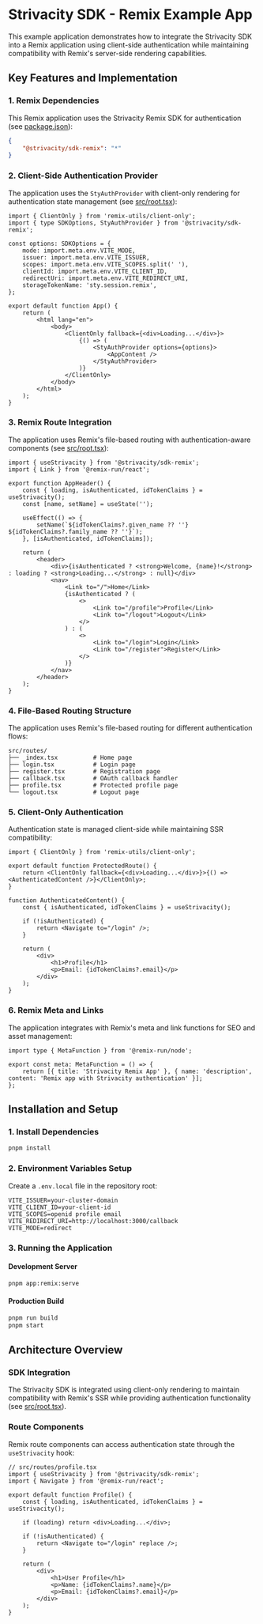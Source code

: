 # Strivacity SDK - Remix Example App

This example application demonstrates how to integrate the Strivacity SDK into a Remix application using client-side authentication while maintaining compatibility with Remix's server-side rendering capabilities.

## Key Features and Implementation

### 1. Remix Dependencies

This Remix application uses the Strivacity Remix SDK for authentication (see [package.json](./package.json)):

```json
{
	"@strivacity/sdk-remix": "*"
}
```

### 2. Client-Side Authentication Provider

The application uses the `StyAuthProvider` with client-only rendering for authentication state management (see [src/root.tsx](./src/root.tsx)):

```tsx
import { ClientOnly } from 'remix-utils/client-only';
import { type SDKOptions, StyAuthProvider } from '@strivacity/sdk-remix';

const options: SDKOptions = {
	mode: import.meta.env.VITE_MODE,
	issuer: import.meta.env.VITE_ISSUER,
	scopes: import.meta.env.VITE_SCOPES.split(' '),
	clientId: import.meta.env.VITE_CLIENT_ID,
	redirectUri: import.meta.env.VITE_REDIRECT_URI,
	storageTokenName: 'sty.session.remix',
};

export default function App() {
	return (
		<html lang="en">
			<body>
				<ClientOnly fallback={<div>Loading...</div>}>
					{() => (
						<StyAuthProvider options={options}>
							<AppContent />
						</StyAuthProvider>
					)}
				</ClientOnly>
			</body>
		</html>
	);
}
```

### 3. Remix Route Integration

The application uses Remix's file-based routing with authentication-aware components (see [src/root.tsx](./src/root.tsx)):

```tsx
import { useStrivacity } from '@strivacity/sdk-remix';
import { Link } from '@remix-run/react';

export function AppHeader() {
	const { loading, isAuthenticated, idTokenClaims } = useStrivacity();
	const [name, setName] = useState('');

	useEffect(() => {
		setName(`${idTokenClaims?.given_name ?? ''} ${idTokenClaims?.family_name ?? ''}`);
	}, [isAuthenticated, idTokenClaims]);

	return (
		<header>
			<div>{isAuthenticated ? <strong>Welcome, {name}!</strong> : loading ? <strong>Loading...</strong> : null}</div>
			<nav>
				<Link to="/">Home</Link>
				{isAuthenticated ? (
					<>
						<Link to="/profile">Profile</Link>
						<Link to="/logout">Logout</Link>
					</>
				) : (
					<>
						<Link to="/login">Login</Link>
						<Link to="/register">Register</Link>
					</>
				)}
			</nav>
		</header>
	);
}
```

### 4. File-Based Routing Structure

The application uses Remix's file-based routing for different authentication flows:

```
src/routes/
├── _index.tsx          # Home page
├── login.tsx           # Login page
├── register.tsx        # Registration page
├── callback.tsx        # OAuth callback handler
├── profile.tsx         # Protected profile page
└── logout.tsx          # Logout page
```

### 5. Client-Only Authentication

Authentication state is managed client-side while maintaining SSR compatibility:

```tsx
import { ClientOnly } from 'remix-utils/client-only';

export default function ProtectedRoute() {
	return <ClientOnly fallback={<div>Loading...</div>}>{() => <AuthenticatedContent />}</ClientOnly>;
}

function AuthenticatedContent() {
	const { isAuthenticated, idTokenClaims } = useStrivacity();

	if (!isAuthenticated) {
		return <Navigate to="/login" />;
	}

	return (
		<div>
			<h1>Profile</h1>
			<p>Email: {idTokenClaims?.email}</p>
		</div>
	);
}
```

### 6. Remix Meta and Links

The application integrates with Remix's meta and link functions for SEO and asset management:

```tsx
import type { MetaFunction } from '@remix-run/node';

export const meta: MetaFunction = () => {
	return [{ title: 'Strivacity Remix App' }, { name: 'description', content: 'Remix app with Strivacity authentication' }];
};
```

## Installation and Setup

### 1. Install Dependencies

```bash
pnpm install
```

### 2. Environment Variables Setup

Create a `.env.local` file in the repository root:

```env
VITE_ISSUER=your-cluster-domain
VITE_CLIENT_ID=your-client-id
VITE_SCOPES=openid profile email
VITE_REDIRECT_URI=http://localhost:3000/callback
VITE_MODE=redirect
```

### 3. Running the Application

#### Development Server

```bash
pnpm app:remix:serve
```

#### Production Build

```bash
pnpm run build
pnpm start
```

## Architecture Overview

### SDK Integration

The Strivacity SDK is integrated using client-only rendering to maintain compatibility with Remix's SSR while providing authentication functionality (see [src/root.tsx](./src/root.tsx)).

### Route Components

Remix route components can access authentication state through the `useStrivacity` hook:

```tsx
// src/routes/profile.tsx
import { useStrivacity } from '@strivacity/sdk-remix';
import { Navigate } from '@remix-run/react';

export default function Profile() {
	const { loading, isAuthenticated, idTokenClaims } = useStrivacity();

	if (loading) return <div>Loading...</div>;

	if (!isAuthenticated) {
		return <Navigate to="/login" replace />;
	}

	return (
		<div>
			<h1>User Profile</h1>
			<p>Name: {idTokenClaims?.name}</p>
			<p>Email: {idTokenClaims?.email}</p>
		</div>
	);
}
```
